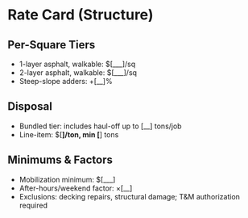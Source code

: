 # Rate Card (Structure)

## Per-Square Tiers
- 1-layer asphalt, walkable: $[___]/sq
- 2-layer asphalt, walkable: $[___]/sq
- Steep-slope adders: +[__]%

## Disposal
- Bundled tier: includes haul-off up to [__] tons/job
- Line-item: $[__]/ton, min [__] tons

## Minimums & Factors
- Mobilization minimum: $[___]
- After-hours/weekend factor: ×[__]
- Exclusions: decking repairs, structural damage; T&M authorization required
